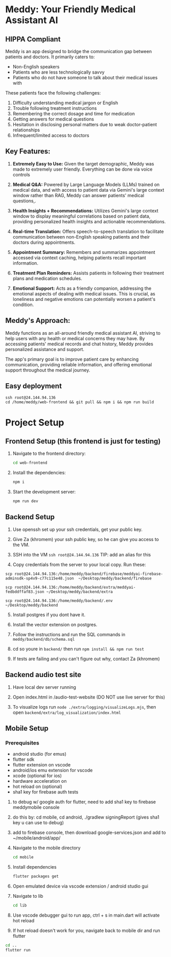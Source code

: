 # Meddy: Your Friendly Medical Assistant AI

## HIPPA Compliant

Meddy is an app designed to bridge the communication gap between patients and doctors. It primarily caters to:

- Non-English speakers
- Patients who are less technologically savvy
- Patients who do not have someone to talk about their medical issues with

These patients face the following challenges:

1. Difficulty understanding medical jargon or English
2. Trouble following treatment instructions
3. Remembering the correct dosage and time for medication
4. Getting answers for medical questions
5. Hesitation in disclosing personal matters due to weak doctor-patient relationships
6. Infrequent/limited access to doctors

## Key Features:

1. **Extremely Easy to Use:** Given the target demographic, Meddy was made to extremely user friendly. Everything can be done via voice controls

2. **Medical Q&A:** Powered by Large Language Models (LLMs) trained on medical data, and with access to patient data via Gemini's large context window rather than RAG, Meddy can answer patients' medical questions,.

3. **Health Insights + Recommendations:** Utilizes Gemini's large context window to display meaningful correlations based on patient data, providing personalized health insights and actionable recommendations.

4. **Real-time Translation:** Offers speech-to-speech translation to facilitate communication between non-English speaking patients and their doctors during appointments.

5. **Appointment Summary:** Remembers and summarizes appointment accessed via context caching, helping patients recall important information.

6. **Treatment Plan Reminders:** Assists patients in following their treatment plans and medication schedules.

7. **Emotional Support:** Acts as a friendly companion, addressing the emotional aspects of dealing with medical issues. This is crucial, as loneliness and negative emotions can potentially worsen a patient's condition.

## Meddy's Approach:

Meddy functions as an all-around friendly medical assistant AI, striving to help users with any health or medical concerns they may have. By accessing patients' medical records and chat history, Meddy provides personalized assistance and support.

The app's primary goal is to improve patient care by enhancing communication, providing reliable information, and offering emotional support throughout the medical journey.

## Easy deployment

```
ssh root@24.144.94.136
cd /home/meddy/web-frontend && git pull && npm i && npm run build
```

# Project Setup

## Frontend Setup (this frontend is just for testing)

1. Navigate to the frontend directory:
   ```sh
   cd web-frontend
   ```
2. Install the dependencies:
   ```sh
   npm i
   ```
3. Start the development server:
   ```sh
   npm run dev
   ```

## Backend Setup

1. Use openssh set up your ssh credentials, get your public key.

2. Give Za (khromem) your ssh public key, so he can give you access to the VM.

3. SSH into the VM `ssh root@24.144.94.136` TIP: add an alias for this

4. Copy credentials from the server to your local copy. Run these:

```
scp root@24.144.94.136:/home/meddy/backend/firebase/meddyai-firebase-adminsdk-sp4v9-c77c115e48.json  ~/Desktop/meddy/backend/firebase

scp root@24.144.94.136:/home/meddy/backend/extra/meddyai-fedbddffaf83.json ~/Desktop/meddy/backend/extra

scp root@24.144.94.136:/home/meddy/backend/.env ~/Desktop/meddy/backend
```

5. Install postgres if you dont have it.

6. Install the vector extension on postgres.

7. Follow the instructions and run the SQL commands in `meddy/backend/db/schema.sql`

8. cd so youre in `backend/` then run `npm install && npm run test`

9. If tests are failing and you can't figure out why, contact Za (khromem)

## Backend audio test site

1. Have local dev server running

2. Open index.html in /audio-test-website (DO NOT use live server for this)

3. To visualize logs run `node ./extra/logging/visualizeLogs.mjs`, then open `backend/extra/log_visualization/index.html`

## Mobile Setup

### Prerequisites

- android studio (for emus)
- flutter sdk
- flutter extension on vscode
- android/ios emu extension for vscode
- xcode (optional for ios)
- hardware acceleration on
- hot reload on (optional)
- sha1 key for firebase auth tests

1. to debug w/ google auth for flutter, need to add sha1 key to firebase meddymobile console

2. do this by: cd mobile, cd android, ./gradlew signingReport (gives sha1 key u can use to debug)

3. add to firebase console, then download google-services.json and add to ~/mobile/android/app/

4. Navigate to the mobile directory

   ```sh
   cd mobile
   ```

5. Install dependencies

   ```sh
   flutter packages get
   ```

6. Open emulated device via vscode extension / android studio gui

7. Navigate to lib

   ```sh
   cd lib
   ```

8. Use vscode debugger gui to run app, ctrl + s in main.dart will activate hot reload

9. If hot reload doesn't work for you, navigate back to mobile dir and run flutter

```sh
cd ..
flutter run
```
